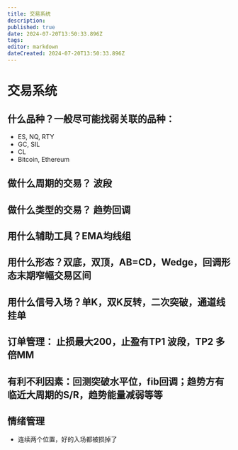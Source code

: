 ```yaml
---
title: 交易系统
description: 
published: true
date: 2024-07-20T13:50:33.896Z
tags: 
editor: markdown
dateCreated: 2024-07-20T13:50:33.896Z
---
```


# 交易系统
## 什么品种？一般尽可能找弱关联的品种： 
- ES, NQ, RTY
- GC, SIL
- CL
- Bitcoin, Ethereum 
## 做什么周期的交易？ 波段
## 做什么类型的交易？ 趋势回调
## 用什么辅助工具？EMA均线组
## 用什么形态？双底，双顶，AB=CD，Wedge，回调形态末期窄幅交易区间
## 用什么信号入场？单K，双K反转，二次突破，通道线挂单
## 订单管理： 止损最大200，止盈有TP1 波段，TP2 多倍MM
## 有利不利因素：回测突破水平位，fib回调；趋势方有临近大周期的S/R，趋势能量减弱等等
## 情绪管理
- 连续两个位置，好的入场都被损掉了
